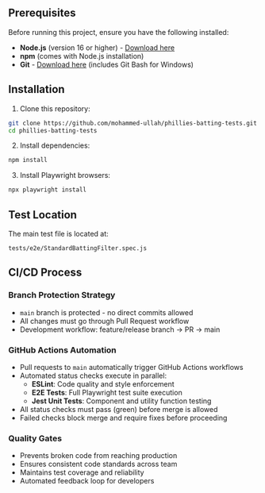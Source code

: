 ## Prerequisites

Before running this project, ensure you have the following installed:

- **Node.js** (version 16 or higher) - [Download here](https://nodejs.org/en/download)
- **npm** (comes with Node.js installation)
- **Git** - [Download here](https://git-scm.com/downloads) (includes Git Bash for Windows)

## Installation

1. Clone this repository:
```bash
git clone https://github.com/mohammed-ullah/phillies-batting-tests.git
cd phillies-batting-tests
```

2. Install dependencies:
```bash
npm install
```

3. Install Playwright browsers:
```bash
npx playwright install
```

## Test Location

The main test file is located at:
```
tests/e2e/StandardBattingFilter.spec.js
```

## CI/CD Process

### Branch Protection Strategy
- `main` branch is protected - no direct commits allowed
- All changes must go through Pull Request workflow
- Development workflow: feature/release branch → PR → main

### GitHub Actions Automation
- Pull requests to `main` automatically trigger GitHub Actions workflows
- Automated status checks execute in parallel:
  - **ESLint**: Code quality and style enforcement
  - **E2E Tests**: Full Playwright test suite execution
  - **Jest Unit Tests**: Component and utility function testing
- All status checks must pass (green) before merge is allowed
- Failed checks block merge and require fixes before proceeding

### Quality Gates
- Prevents broken code from reaching production
- Ensures consistent code standards across team
- Maintains test coverage and reliability
- Automated feedback loop for developers
